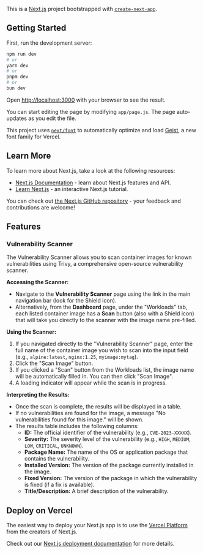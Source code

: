 This is a [Next.js](https://nextjs.org) project bootstrapped with [`create-next-app`](https://github.com/vercel/next.js/tree/canary/packages/create-next-app).

## Getting Started

First, run the development server:

```bash
npm run dev
# or
yarn dev
# or
pnpm dev
# or
bun dev
```

Open [http://localhost:3000](http://localhost:3000) with your browser to see the result.

You can start editing the page by modifying `app/page.js`. The page auto-updates as you edit the file.

This project uses [`next/font`](https://nextjs.org/docs/app/building-your-application/optimizing/fonts) to automatically optimize and load [Geist](https://vercel.com/font), a new font family for Vercel.

## Learn More

To learn more about Next.js, take a look at the following resources:

- [Next.js Documentation](https://nextjs.org/docs) - learn about Next.js features and API.
- [Learn Next.js](https://nextjs.org/learn) - an interactive Next.js tutorial.

You can check out [the Next.js GitHub repository](https://github.com/vercel/next.js) - your feedback and contributions are welcome!

## Features

### Vulnerability Scanner

The Vulnerability Scanner allows you to scan container images for known vulnerabilities using Trivy, a comprehensive open-source vulnerability scanner.

**Accessing the Scanner:**

*   Navigate to the **Vulnerability Scanner** page using the link in the main navigation bar (look for the Shield icon).
*   Alternatively, from the **Dashboard** page, under the "Workloads" tab, each listed container image has a **Scan** button (also with a Shield icon) that will take you directly to the scanner with the image name pre-filled.

**Using the Scanner:**

1.  If you navigated directly to the "Vulnerability Scanner" page, enter the full name of the container image you wish to scan into the input field (e.g., `alpine:latest`, `nginx:1.25`, `myimage:mytag`).
2.  Click the "Scan Image" button.
3.  If you clicked a "Scan" button from the Workloads list, the image name will be automatically filled in. You can then click "Scan Image".
4.  A loading indicator will appear while the scan is in progress.

**Interpreting the Results:**

*   Once the scan is complete, the results will be displayed in a table.
*   If no vulnerabilities are found for the image, a message "No vulnerabilities found for this image." will be shown.
*   The results table includes the following columns:
    *   **ID:** The official identifier of the vulnerability (e.g., `CVE-2023-XXXXX`).
    *   **Severity:** The severity level of the vulnerability (e.g., `HIGH`, `MEDIUM`, `LOW`, `CRITICAL`, `UNKNOWN`).
    *   **Package Name:** The name of the OS or application package that contains the vulnerability.
    *   **Installed Version:** The version of the package currently installed in the image.
    *   **Fixed Version:** The version of the package in which the vulnerability is fixed (if a fix is available).
    *   **Title/Description:** A brief description of the vulnerability.

## Deploy on Vercel

The easiest way to deploy your Next.js app is to use the [Vercel Platform](https://vercel.com/new?utm_medium=default-template&filter=next.js&utm_source=create-next-app&utm_campaign=create-next-app-readme) from the creators of Next.js.

Check out our [Next.js deployment documentation](https://nextjs.org/docs/app/building-your-application/deploying) for more details.
